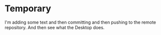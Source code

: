 # Temporary

I'm adding some text and then committing and then pushing to the remote repository. And then see what the Desktop does.